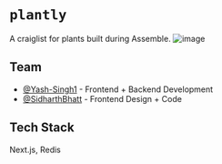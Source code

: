 # `plantly`

A craiglist for plants built during Assemble.
![image](https://user-images.githubusercontent.com/81537231/188762186-276f57f3-245b-4555-93e4-f31f2ef32f58.png)
## Team

- [@Yash-Singh1](http://github.com/Yash-Singh1) - Frontend + Backend Development
- [@SidharthBhatt](https://github.com/SidharthBhatt) - Frontend Design + Code

## Tech Stack

Next.js, Redis

